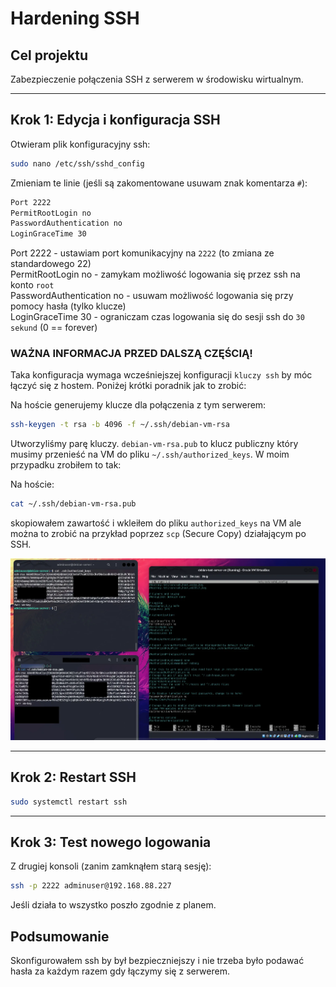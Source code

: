 # Hardening SSH

## Cel projektu
Zabezpieczenie połączenia SSH z serwerem w środowisku wirtualnym.

---

## Krok 1: Edycja i konfiguracja SSH

Otwieram plik konfiguracyjny ssh:

```bash
sudo nano /etc/ssh/sshd_config
```

Zmieniam te linie (jeśli są zakomentowane usuwam znak komentarza `#`):

```bash
Port 2222
PermitRootLogin no
PasswordAuthentication no
LoginGraceTime 30
```

Port 2222 - ustawiam port komunikacyjny na `2222` (to zmiana ze standardowego 22)\
PermitRootLogin no - zamykam możliwość logowania się przez ssh na konto `root`\
PasswordAuthentication no - usuwam możliwość logowania się przy pomocy hasła (tylko klucze)\
LoginGraceTime 30 - ograniczam czas logowania się do sesji ssh do `30 sekund` (0 == forever)


### WAŻNA INFORMACJA PRZED DALSZĄ CZĘŚCIĄ!
Taka konfiguracja wymaga wcześniejszej konfiguracji `kluczy ssh` by móc łączyć się z hostem. Poniżej krótki poradnik jak to zrobić:

Na hoście generujemy klucze dla połączenia z tym serwerem:

```bash
ssh-keygen -t rsa -b 4096 -f ~/.ssh/debian-vm-rsa
```

Utworzyliśmy parę kluczy. `debian-vm-rsa.pub` to klucz publiczny który musimy przenieść na VM do pliku `~/.ssh/authorized_keys`. W moim przypadku zrobiłem to tak:

Na hoście:

```bash
cat ~/.ssh/debian-vm-rsa.pub
```

skopiowałem zawartość i wkleiłem do pliku `authorized_keys` na VM ale można to zrobić na przykład poprzez `scp` (Secure Copy) działającym po SSH.

![Screenshot 1: Kopiowanie kluczy i hardening w pliku sshd_config](/screenshots/ssh-hardening/Screenshot%20From%202025-05-01%2010-34-27.webp)

---

## Krok 2: Restart SSH

```bash
sudo systemctl restart ssh
```

---

## Krok 3: Test nowego logowania

Z drugiej konsoli (zanim zamknąłem starą sesję):

```bash
ssh -p 2222 adminuser@192.168.88.227
```

Jeśli działa to wszystko poszło zgodnie z planem.

## Podsumowanie

Skonfigurowałem ssh by był bezpieczniejszy i nie trzeba było podawać hasła za każdym razem gdy łączymy się z serwerem.
